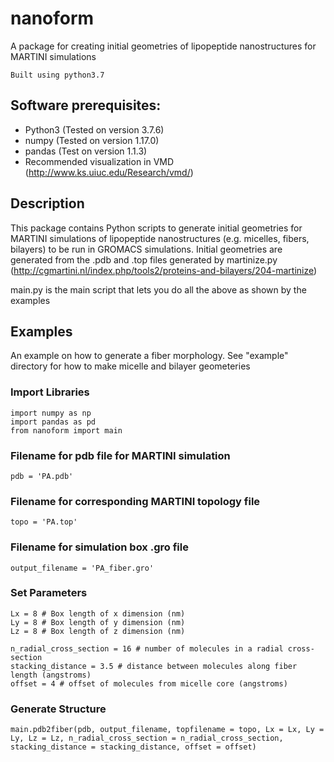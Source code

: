 # nanoform
A package for creating initial geometries of lipopeptide nanostructures for MARTINI simulations

    Built using python3.7

## Software prerequisites:
- Python3 (Tested on version 3.7.6)
- numpy (Tested on version 1.17.0)
- pandas (Test on version 1.1.3)
- Recommended visualization in VMD (http://www.ks.uiuc.edu/Research/vmd/)

## Description
This package contains Python scripts to generate initial geometries for MARTINI simulations of lipopeptide nanostructures (e.g. micelles, fibers, bilayers) to be run in GROMACS simulations. Initial geometries are generated from the .pdb and .top files generated by martinize.py (http://cgmartini.nl/index.php/tools2/proteins-and-bilayers/204-martinize)

main.py is the main script that lets you do all the above as shown by the examples

## Examples
An example on how to generate a fiber morphology. See "example" directory for how to make micelle and bilayer geometeries

### Import Libraries
    import numpy as np
    import pandas as pd
    from nanoform import main

### Filename for pdb file for MARTINI simulation
    pdb = 'PA.pdb'

### Filename for corresponding MARTINI topology file
    topo = 'PA.top'

### Filename for simulation box .gro file
    output_filename = 'PA_fiber.gro'

### Set Parameters

    Lx = 8 # Box length of x dimension (nm)
    Ly = 8 # Box length of y dimension (nm)
    Lz = 8 # Box length of z dimension (nm)

    n_radial_cross_section = 16 # number of molecules in a radial cross-section 
    stacking_distance = 3.5 # distance between molecules along fiber length (angstroms)
    offset = 4 # offset of molecules from micelle core (angstroms)

### Generate Structure
    main.pdb2fiber(pdb, output_filename, topfilename = topo, Lx = Lx, Ly = Ly, Lz = Lz, n_radial_cross_section = n_radial_cross_section, stacking_distance = stacking_distance, offset = offset)
